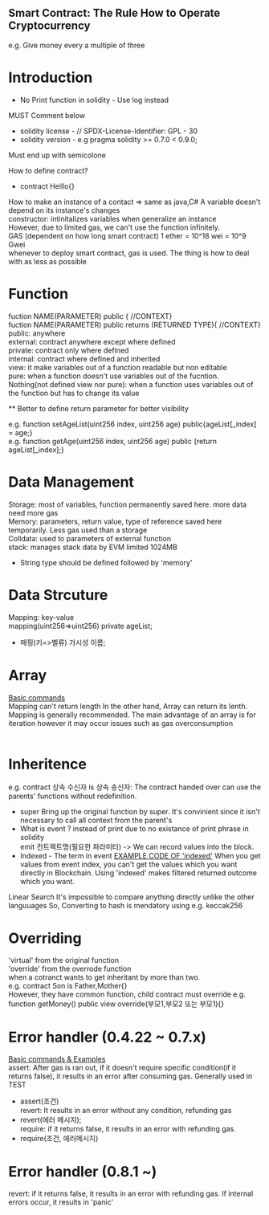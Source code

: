 ## Smart Contract: The Rule How to Operate Cryptocurrency 
e.g. Give money every a multiple of three

# Introduction
* No Print function in solidity - Use log instead

MUST Comment below
* solidity license - // SPDX-License-Identifier: GPL - 30
* solidity version - e.g pragma solidity >= 0.7.0 < 0.9.0;

Must end up with semicolone

How to define contract?
- contract Helllo{}

How to make an instance of a contact => same as java,C#
A variable doesn't depend on its instance's changes  
constructor: intinitalizes variables when generalize an instance  
However, due to limited gas, we can't use the function infinitely.  
GAS (dependent on how long smart contract)  1 ether = 10^18 wei = 10^9 Gwei   
whenever to deploy smart contract, gas is used. The thing is how to deal with as less as possible

# Function
fuction NAME(PARAMETER) public { //CONTEXT}  
fuction NAME(PARAMETER) public returns (RETURNED TYPE){ //CONTEXT}  
public: anywhere  
external: contract anywhere except where defined  
private: contract only where defined  
internal: contract where defined and inherited  
view: it make variables out of a function readable but non editable  
pure: when a function doesn't use variables out of the fucntion.  
Nothing(not defined view nor pure): when a function uses variables out of the function but has to change its value  

** Better to define return parameter for better visibility

e.g. function setAgeList(uint256 index, uint256 age) public{ageList[_index] = age;}  
e.g. function getAge(uint256 index, uint256 age) public {return ageList[_index];}  

# Data Management
Storage: most of variables, function permanently saved here. more data need more gas  
Memory: parameters, return value, type of reference saved here temporarily. Less gas used than a storage  
Colldata: used to parameters of external function  
stack: manages stack data by EVM limited 1024MB  
* String type should be defined followed by 'memory'  


# Data Strcuture
Mapping: key-value  
mapping(uint256=>uint256) private ageList;  
* 매핑(키=>벨류) 가시성 이름;  

# Array
[Basic commands](lecture/lec18_array.sol)  
Mapping can't return length In the other hand, Array can return its lenth.  
Mapping is generally recommended. The main advantage of an array is for iteration however it may occur issues such as gas overconsumption  
 

# Inheritence
e.g. contract 상속 수신자 is 상속 송신자: The contract handed over can use the parents' functions without redefinition.  
* super
Bring up the original function by super. It's convinient since it isn't necessary to call all context from the parent's
* What is event ? instead of print due to no existance of print phrase in solidity  
emit 컨트랙트명(필요한 파라미터) -> We can record values into the block.
* Indexed - The term in event  [EXAMPLE CODE OF 'indexed'](lecture/lec14_indexed.sol)
When you get values from event index, you can't get the values which you want directly in Blockchain. Using 'indexed' makes filtered returned outcome which you want.  

Linear Search
It's impossible to compare anything directly unlike the other languuages
So, Converting to hash is mendatory using e.g. keccak256

# Overriding
'virtual' from the original function  
'override' from the overrode function  
when a cotranct wants to get inheritant by more than two.  
e.g. contract Son is Father,Mother{}  
However, they have common function, child contract must override e.g. function getMoney() public view override(부모1,부모2 또는 부모1){}  

# Error handler (0.4.22 ~ 0.7.x)  
[Basic commands & Examples](lecture/lec25_errorHandler.sol)  
assert: After gas is ran out, if it doesn't require specific condition(if it returns false), it results in an error after consuming gas. Generally used in TEST  
* assert(조건)  
revert: It results in an error without any condition, refunding gas  
* revert(에러 메시지);  
require: if it returns false, it results in an error with refunding gas.  
* require(조건, 에러메시지)  

# Error handler (0.8.1 ~)  
revert: if it returns false, it results in an error with refunding gas. If internal errors occur, it results in 'panic'  




